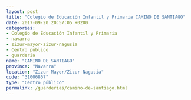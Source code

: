 ```yaml
---
layout: post
title: "Colegio de Educación Infantil y Primaria CAMINO DE SANTIAGO"
date: 2017-09-20 20:57:05 +0200
categories:
- Colegio de Educación Infantil y Primaria
- navarra
- zizur-mayor-zizur-nagusia
- Centro público
- guarderia
name: "CAMINO DE SANTIAGO"
province: "Navarra"
location: "Zizur Mayor/Zizur Nagusia"
code: "31006867"
type: "Centro público"
permalink: /guarderias/camino-de-santiago.html
---
```

